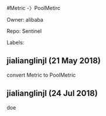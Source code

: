#Metric -〉PoolMetirc

Owner: alibaba

Repo: Sentinel

Labels: 

## jialianglinjl (21 May 2018)

convert Metric to PoolMetric

## jialianglinjl (24 Jul 2018)

doe

